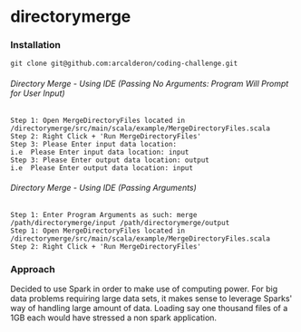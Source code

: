 # directorymerge


### Installation



```
git clone git@github.com:arcalderon/coding-challenge.git

```


###### Directory Merge - Using IDE (Passing No Arguments: Program Will Prompt for User Input)
```
Step 1: Open MergeDirectoryFiles located in /directorymerge/src/main/scala/example/MergeDirectoryFiles.scala
Step 2: Right Click + 'Run MergeDirectoryFiles'
Step 3: Please Enter input data location:
i.e  Please Enter input data location: input
Step 3: Please Enter output data location: output
i.e  Please Enter output data location: input
```

###### Directory Merge - Using IDE (Passing Arguments)
```
Step 1: Enter Program Arguments as such: merge /path/directorymerge/input /path/directorymerge/output
Step 1: Open MergeDirectoryFiles located in /directorymerge/src/main/scala/example/MergeDirectoryFiles.scala
Step 2: Right Click + 'Run MergeDirectoryFiles'

```


### Approach
Decided to use Spark in order to make use of computing power. For big data problems requiring large data sets, it makes
sense to leverage Sparks' way of handling large amount of data. Loading say one thousand files of a 1GB each would have stressed a non spark application.


